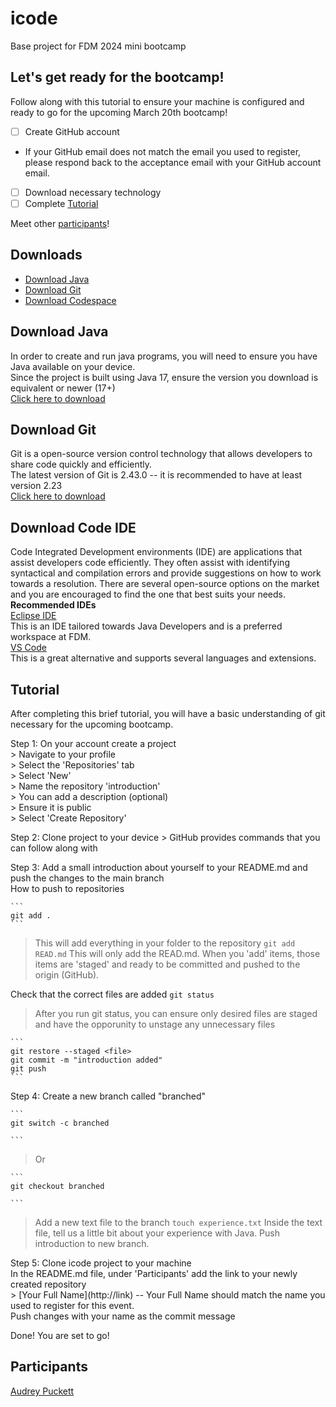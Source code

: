 # icode
Base project for FDM 2024 mini bootcamp

##  Let's get ready for the bootcamp!
Follow along with this tutorial to ensure your machine is configured and ready to go for the upcoming March 20th bootcamp!
- [ ] Create GitHub account
- If your GitHub email does not match the email you used to register, please respond back to the acceptance email with your GitHub account email.  		
- [ ] Download necessary technology
- [ ] Complete [Tutorial](#tutorial)

Meet other [participants](#participants)!

## Downloads
- [Download Java](#download-java)
- [Download Git](#download-git)
- [Download Codespace](#download-code-ide)

## Download Java
In order to create and run java programs, you will need to ensure you have Java available on your device. 
<br /> Since the project is built using Java 17, ensure the version you download is equivalent or newer (17+)
<br/> [Click here to download](https://www.oracle.com/java/technologies/downloads/#java17)

## Download Git
Git is a open-source version control technology that allows developers to share code quickly and efficiently. 
<br /> The latest version of Git is 2.43.0 -- it is recommended to have at least version 2.23
<br /> [Click here to download](https://git-scm.com/)

## Download Code IDE
Code Integrated Development environments (IDE) are applications that assist developers code efficiently. They often assist with identifying syntactical and compilation errors and provide suggestions on how to work towards a resolution. There are several open-source options on the market and you are encouraged to find the one that best suits your needs. 
<br /> **Recommended IDEs**
<br /> [Eclipse IDE](https://www.eclipse.org/downloads/)
<br /> This is an IDE tailored towards Java Developers and is a preferred workspace at FDM.
<br /> [VS Code](https://code.visualstudio.com/download)
<br /> This is a great alternative and supports several languages and extensions. 

## Tutorial
After completing this brief tutorial, you will have a basic understanding of git necessary for the upcoming bootcamp. 

Step 1: On your account create a project 
<br />	> Navigate to your profile
<br />	> Select the 'Repositories' tab
<br />	> Select 'New' 
<br />	> Name the repository 'introduction'
<br />	> You can add a description (optional)
<br />	> Ensure it is public 
<br />	> Select 'Create Repository' 

Step 2: Clone project to your device 
	> GitHub provides commands that you can follow along with

Step 3: Add a small introduction about yourself to your README.md and push the changes to the main branch
<br />	How to push to repositories

	```
	git add .
	```
> This will add everything in your folder to the repository
	```
	git add READ.md
	```
> This will only add the READ.md.
> When you 'add' items, those items are 'staged' and ready to be committed and pushed to the origin (GitHub).

Check that the correct files are added 
	```
	git status
	```
> After you run git status, you can ensure only desired files are staged and have the opporunity to unstage any unnecessary files

	```
	git restore --staged <file>
	git commit -m "introduction added"
	git push
	```

Step 4: Create a new branch called "branched"

	```
	git switch -c branched

	```
 >Or

	```
	git checkout branched

	```
> Add a new text file to the branch
	```
	touch experience.txt
	```
> Inside the text file, tell us a little bit about your experience with Java.
> Push introduction to new branch.

Step 5: Clone icode project to your machine
<br /> In the README.md file, under 'Participants' add the link to your newly created repository
<br />	> \[Your Full Name](http://link) -- Your Full Name should match the name you used to register for this event.
<br /> Push changes with your name as the commit message

Done! You are set to go!

## Participants

[Audrey Puckett](https://github.com/audreypuckett/introduction)
